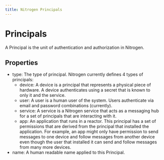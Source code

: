 ```yaml
---
title: Nitrogen Principals
---
```


# Principals

A Principal is the unit of authentication and authorization in Nitrogen.  

## Properties

* type: The type of principal.  Nitrogen currently defines 4 types of principals:
    * device: A device is a principal that represents a physical piece of hardware.  A device authenticates using a secret that is known to only it and the service.
    * user: A user is a human user of the system.  Users authenticate via email and password combinations (currently).
    * service: A service is a Nitrogen service that acts as a messaging hub for a set of principals that are interacting with it.
    * app: An application that runs in a reactor. This principal has a set of permissions that are derived from the principal that installed the application.  For example, an app might only have permission to send messages to one device and follow messages from another device even though the user that installed it can send and follow messages from many more devices.
* name: A human readable name applied to this Principal.